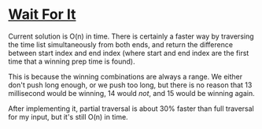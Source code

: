 # [Wait For It](https://adventofcode.com/2023/day/6)

Current solution is O(n) in time.
There is certainly a faster way by traversing the time list simultaneously from both ends, and return the difference between start index and end index (where start and end index are the first time that a winning prep time is found).

This is because the winning combinations are always a range. We either don't push long enough, or we push too long, but there is no reason that 13 millisecond would be winning, 14 would _not_, and 15 would be winning again.

After implementing it, partial traversal is about 30% faster than full traversal for my input, but it's still O(n) in time.
